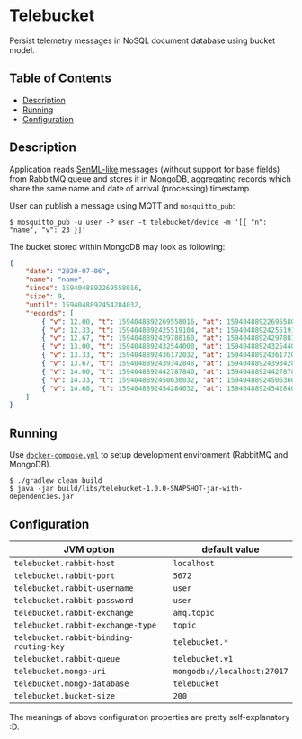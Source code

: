 # Telebucket

Persist telemetry messages in NoSQL document database using bucket model.

## Table of Contents

* [Description](#description)
* [Running](#running)
* [Configuration](#configuration)

## Description

Application reads [SenML-like](https://tools.ietf.org/html/rfc8428) messages (without support for
base fields) from RabbitMQ queue and stores it in MongoDB, aggregating records which share the same
name and date of arrival (processing) timestamp.

User can publish a message using MQTT and `mosquitto_pub`:

```shell
$ mosquitto_pub -u user -P user -t telebucket/device -m '[{ "n": "name", "v": 23 }]'
```

The bucket stored within MongoDB may look as following:

```json
{
    "date": "2020-07-06",
    "name": "name",
    "since": 1594048892269558016,
    "size": 9,
    "until": 1594048892454284032,
    "records": [ 
        { "v": 12.00, "t": 1594048892269558016, "at": 1594048892269558016 }, 
        { "v": 12.33, "t": 1594048892425519104, "at": 1594048892425519104 }, 
        { "v": 12.67, "t": 1594048892429788160, "at": 1594048892429788160 }, 
        { "v": 13.00, "t": 1594048892432544000, "at": 1594048892432544000 }, 
        { "v": 13.33, "t": 1594048892436172032, "at": 1594048892436172032 }, 
        { "v": 13.67, "t": 1594048892439342848, "at": 1594048892439342848 }, 
        { "v": 14.00, "t": 1594048892442787840, "at": 1594048892442787840 }, 
        { "v": 14.33, "t": 1594048892450636032, "at": 1594048892450636032 }, 
        { "v": 14.68, "t": 1594048892454284032, "at": 1594048892454284032 }
    ]
}
```

## Running

Use [`docker-compose.yml`](./docker-compose.yml) to setup development environment (RabbitMQ and
MongoDB).

```shell
$ ./gradlew clean build
$ java -jar build/libs/telebucket-1.0.0-SNAPSHOT-jar-with-dependencies.jar
```

## Configuration

|               JVM option                |        default value        |
| --------------------------------------- | --------------------------- |
| `telebucket.rabbit-host`                | `localhost`                 |
| `telebucket.rabbit-port`                | `5672`                      |
| `telebucket.rabbit-username`            | `user`                      |
| `telebucket.rabbit-password`            | `user`                      |
| `telebucket.rabbit-exchange`            | `amq.topic`                 |
| `telebucket.rabbit-exchange-type`       | `topic`                     |
| `telebucket.rabbit-binding-routing-key` | `telebucket.*`              |
| `telebucket.rabbit-queue`               | `telebucket.v1`             |
| `telebucket.mongo-uri`                  | `mongodb://localhost:27017` |
| `telebucket.mongo-database`             | `telebucket`                |
| `telebucket.bucket-size`                | `200`                       |

The meanings of above configuration properties are pretty self-explanatory :D.
